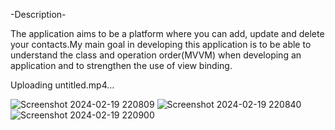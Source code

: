 -Description-


The application aims to be a platform where you can add, update and delete your contacts.My main goal in developing this application is to be able to understand the class and
operation order(MVVM) when developing an application and to strengthen the use of view binding.


Uploading untitled.mp4…



![Screenshot 2024-02-19 220809](https://github.com/Merthanaka/ContactsApp/assets/94761569/993b1172-c4f1-4a58-8523-2b4b89f5c50c)
![Screenshot 2024-02-19 220840](https://github.com/Merthanaka/ContactsApp/assets/94761569/fc37286a-a901-463b-9717-4f41297a54e4)
![Screenshot 2024-02-19 220900](https://github.com/Merthanaka/ContactsApp/assets/94761569/d01471a2-b658-48e6-ab07-540fcf57e987)






